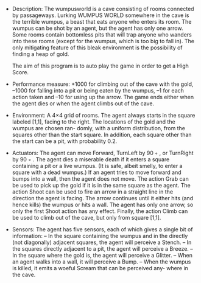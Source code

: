 - Description:
    The wumpusworld is a cave consisting of rooms connected by passageways. Lurking WUMPUS WORLD
    somewhere in the cave is the terrible wumpus, a beast that eats anyone who enters its room.
    The wumpus can be shot by an agent, but the agent has only one arrow. Some rooms contain
    bottomless pits that will trap anyone who wanders into these rooms (except for the wumpus,
    which is too big to fall in). The only mitigating feature of this bleak environment is the
    possibility of finding a heap of gold.

    The aim of this program is to auto play the game in order to get a High Score.

-  Performance measure: +1000 for climbing out of the cave with the gold, –1000 for
    falling into a pit or being eaten by the wumpus, –1 for each action taken and –10 for
    using up the arrow. The game ends either when the agent dies or when the agent climbs
    out of the cave.

-  Environment: A 4×4 grid of rooms. The agent always starts in the square labeled
    [1,1], facing to the right. The locations of the gold and the wumpus are chosen ran-
    domly, with a uniform distribution, from the squares other than the start square. In
    addition, each square other than the start can be a pit, with probability 0.2.

-  Actuators: The agent can move Forward, TurnLeft by 90 ◦ , or TurnRight by 90 ◦ . The
    agent dies a miserable death if it enters a square containing a pit or a live wumpus. (It
    is safe, albeit smelly, to enter a square with a dead wumpus.) If an agent tries to move
    forward and bumps into a wall, then the agent does not move. The action Grab can be
    used to pick up the gold if it is in the same square as the agent. The action Shoot can
    be used to fire an arrow in a straight line in the direction the agent is facing. The arrow
    continues until it either hits (and hence kills) the wumpus or hits a wall. The agent has
    only one arrow, so only the first Shoot action has any effect. Finally, the action Climb
    can be used to climb out of the cave, but only from square [1,1].

-  Sensors: The agent has five sensors, each of which gives a single bit of information:
    – In the square containing the wumpus and in the directly (not diagonally) adjacent
    squares, the agent will perceive a Stench.
    – In the squares directly adjacent to a pit, the agent will perceive a Breeze.
    – In the square where the gold is, the agent will perceive a Glitter.
    – When an agent walks into a wall, it will perceive a Bump.
    – When the wumpus is killed, it emits a woeful Scream that can be perceived any-
    where in the cave.